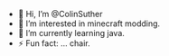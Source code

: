 - 👋 Hi, I’m @ColinSuther
- 👀 I’m interested in minecraft modding.
- 🌱 I’m currently learning java.
- ⚡ Fun fact: ... chair.

<!---
ColinSuther/ColinSuther is a ✨ special ✨ repository because its `README.md` (this file) appears on your GitHub profile.
You can click the Preview link to take a look at your changes.
--->
